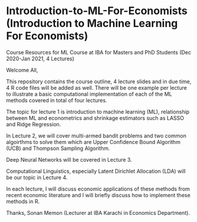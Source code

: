 # Introduction-to-ML-For-Economists (Introduction to Machine Learning For Economists)

Course Resources for ML Course at IBA for Masters and PhD Students (Dec 2020-Jan 2021, 4 Lectures)


Welcome All,

This repository contains the course outline, 4 lecture slides and in due time, 4 R code files will be added as well. There will be one example per lecture to illustrate a basic computational implementation of each of the ML methods covered in total of four lectures.

The topic for lecture 1 is introduction to machine learning (ML), relationship between ML and econometrics and shrinkage estimators such as LASSO and Ridge Regression.

In Lecture 2, we will cover multi-armed bandit problems and two common algoirthms to solve them which are Upper Confidence Bound Algorithm (UCB) and Thompson Sampling Algorithm.

Deep Neural Networks will be covered in Lecture 3.

Computational Linguistics, especially Latent Dirichlet Allocation (LDA) will be our topic in Lecture 4.

In each lecture, I will discuss economic applications of these methods from recent economic literature and I will briefly discuss how to implement these methods in R.

Thanks,
Sonan Memon (Lecturer at IBA Karachi in Economics Department).
